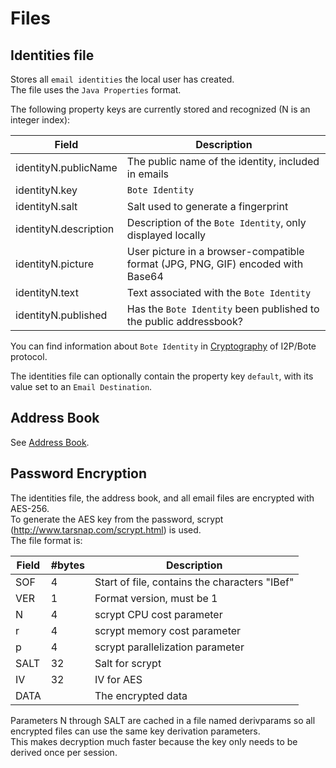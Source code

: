 # Files

## Identities file

Stores all `email identities` the local user has created.   
The file uses the `Java Properties` format.

The following property keys are currently stored and recognized (N is an integer index):

| Field                | Description                                                                     |
|----------------------|---------------------------------------------------------------------------------|
|identityN.publicName  | The public name of the identity, included in emails                             |
|identityN.key         | `Bote Identity`                                                                 |
|identityN.salt        | Salt used to generate a fingerprint                                             |
|identityN.description | Description of the `Bote Identity`, only displayed locally                      |
|identityN.picture     | User picture in a browser-compatible format (JPG, PNG, GIF) encoded with Base64 |
|identityN.text        | Text associated with the `Bote Identity`                                        |
|identityN.published   | Has the `Bote Identity` been published to the public addressbook?               |

You can find information about `Bote Identity` in [Cryptography](https://bote.readthedocs.io/en/latest/v5/cryptography#2-email-identity-formats) of I2P/Bote protocol.

The identities file can optionally contain the property key `default`, with its value set to an `Email Destination`.

## Address Book

See [Address Book](addressbook.md).

## Password Encryption

The identities file, the address book, and all email files are encrypted with AES-256.   
To generate the AES key from the password, scrypt (http://www.tarsnap.com/scrypt.html) is used.   
The file format is:

| Field | #bytes | Description                                   |
|-------|--------|-----------------------------------------------|
| SOF   | 4      | Start of file, contains the characters "IBef" |
| VER   | 1      | Format version, must be 1                     |
| N     | 4      | scrypt CPU cost parameter                     |
| r     | 4      | scrypt memory cost parameter                  |
| p     | 4      | scrypt parallelization parameter              |
| SALT  | 32     | Salt for scrypt                               |
| IV    | 32     | IV for AES                                    |
| DATA  |        | The encrypted data                            |

Parameters N through SALT are cached in a file named derivparams so all encrypted files can use the same key derivation parameters.   
This makes decryption much faster because the key only needs to be derived once per session.
